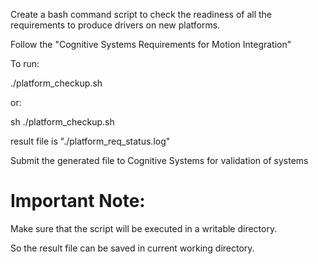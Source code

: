 Create a bash command script to check the readiness of all the requirements to produce drivers on new platforms.

Follow the "Cognitive  Systems Requirements for Motion Integration" 

To run:

./platform_checkup.sh 

or:

sh ./platform_checkup.sh

result file is "./platform_req_status.log"

Submit the generated file to Cognitive Systems for validation of systems

# Important Note: 

Make sure that the script will be executed in a writable directory.

So the result file can be saved in current working directory.
